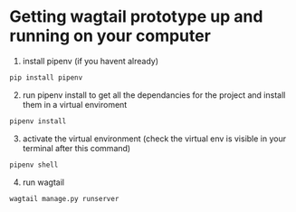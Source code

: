 # Getting wagtail prototype up and running on your computer

1. install pipenv (if you havent already)
```bash
pip install pipenv
```
2. run pipenv install to get all the dependancies for the project and install them in a virtual enviroment
```bash
pipenv install 
```
3. activate the virtual environment (check the virtual env is visible in your terminal after this command)
```bash
pipenv shell 
```
4. run wagtail
```bash
wagtail manage.py runserver
```